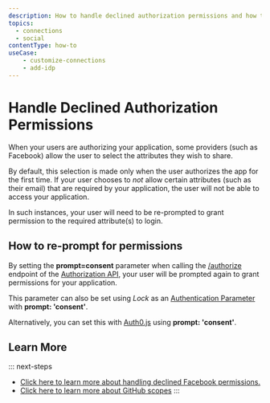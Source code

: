 ```yaml
---
description: How to handle declined authorization permissions and how to re-prompt for these permissions.
topics:
  - connections
  - social
contentType: how-to
useCase:
    - customize-connections
    - add-idp
---
```


# Handle Declined Authorization Permissions

When your users are authorizing your application, some providers (such as Facebook) allow the user to select the attributes they wish to share.

By default, this selection is made only when the user authorizes the app for the first time. If your user chooses to *not* allow certain attributes (such as their email) that are required by your application, the user will not be able to access your application.

In such instances, your user will need to be re-prompted to grant permission to the required attribute(s) to login.

## How to re-prompt for permissions

By setting the **prompt=consent** parameter when calling the [/authorize](/api/authentication/reference#social) endpoint of the [Authorization API](/api/authentication), your user will be prompted again to grant permissions for your application.

This parameter can also be set using <dfn data-key="lock">Lock</dfn> as an [Authentication Parameter](/libraries/lock/sending-authentication-parameters) with **prompt: 'consent'**.

Alternatively, you can set this with [Auth0.js](https://github.com/auth0/auth0.js) using **prompt: 'consent'**.

## Learn More

::: next-steps
* [Click here to learn more about handling declined Facebook permissions.](https://developers.facebook.com/docs/facebook-login/handling-declined-permissions)
* [Click here to learn more about GitHub scopes](https://developer.github.com/v3/oauth/#scopes)
:::